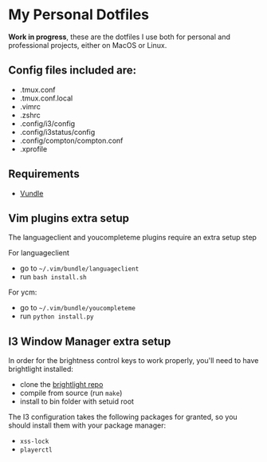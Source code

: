 # My Personal Dotfiles

**Work in progress**, these are the dotfiles I use both for personal and
professional projects, either on MacOS or Linux.

## Config files included are:

* .tmux.conf
* .tmux.conf.local
* .vimrc
* .zshrc
* .config/i3/config
* .config/i3status/config
* .config/compton/compton.conf
* .xprofile

## Requirements

* [Vundle](https://github.com/VundleVim/Vundle.vim)

## Vim plugins extra setup

The languageclient and youcompleteme plugins require an extra setup step

For languageclient
  * go to `~/.vim/bundle/languageclient`
  * run `bash install.sh`

For ycm:
  * go to `~/.vim/bundle/youcompleteme`
  * run `python install.py`

## I3 Window Manager extra setup

In order for the brightness control keys to work properly, you'll need to have
brightlight installed:

  * clone the [brightlight repo](https://github.com/multiplexd/brightlight)
  * compile from source (run `make`)
  * install to bin folder with setuid root

The I3 configuration takes the following packages for granted, so you should
install them with your package manager:

  * `xss-lock`
  * `playerctl`
